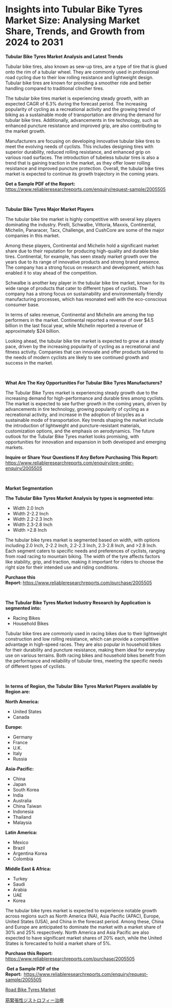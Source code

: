 <p><h1>Insights into Tubular Bike Tyres Market Size: Analysing Market Share, Trends, and Growth from 2024 to 2031</h1></p><p><strong>Tubular Bike Tyres Market Analysis and Latest Trends</strong></p>
<p><p>Tubular bike tires, also known as sew-up tires, are a type of tire that is glued onto the rim of a tubular wheel. They are commonly used in professional road cycling due to their low rolling resistance and lightweight design. Tubular bike tires are known for providing a smoother ride and better handling compared to traditional clincher tires.</p><p>The tubular bike tires market is experiencing steady growth, with an expected CAGR of 6.3% during the forecast period. The increasing popularity of cycling as a recreational activity and the growing trend of biking as a sustainable mode of transportation are driving the demand for tubular bike tires. Additionally, advancements in tire technology, such as enhanced puncture resistance and improved grip, are also contributing to the market growth.</p><p>Manufacturers are focusing on developing innovative tubular bike tires to meet the evolving needs of cyclists. This includes designing tires with superior durability, reduced rolling resistance, and enhanced grip on various road surfaces. The introduction of tubeless tubular tires is also a trend that is gaining traction in the market, as they offer lower rolling resistance and improved puncture protection. Overall, the tubular bike tires market is expected to continue its growth trajectory in the coming years.</p></p>
<p><strong>Get a Sample PDF of the Report:&nbsp;</strong> <a href="https://www.reliableresearchreports.com/enquiry/request-sample/2005505">https://www.reliableresearchreports.com/enquiry/request-sample/2005505</a></p>
<p>&nbsp;</p>
<p><strong>Tubular Bike Tyres Major Market Players</strong></p>
<p><p>The tubular bike tire market is highly competitive with several key players dominating the industry. Pirelli, Schwalbe, Vittoria, Maxxis, Continental, Michelin, Panaracer, Tacx, Challenge, and CushCore are some of the major companies in this market.</p><p>Among these players, Continental and Michelin hold a significant market share due to their reputation for producing high-quality and durable bike tires. Continental, for example, has seen steady market growth over the years due to its range of innovative products and strong brand presence. The company has a strong focus on research and development, which has enabled it to stay ahead of the competition.</p><p>Schwalbe is another key player in the tubular bike tire market, known for its wide range of products that cater to different types of cyclists. The company has a strong focus on sustainability and environmentally friendly manufacturing processes, which has resonated well with the eco-conscious consumer base.</p><p>In terms of sales revenue, Continental and Michelin are among the top performers in the market. Continental reported a revenue of over $4.5 billion in the last fiscal year, while Michelin reported a revenue of approximately $24 billion.</p><p>Looking ahead, the tubular bike tire market is expected to grow at a steady pace, driven by the increasing popularity of cycling as a recreational and fitness activity. Companies that can innovate and offer products tailored to the needs of modern cyclists are likely to see continued growth and success in the market.</p></p>
<p>&nbsp;</p>
<p><strong>What Are The Key Opportunities For Tubular Bike Tyres Manufacturers?</strong></p>
<p><p>The Tubular Bike Tyres market is experiencing steady growth due to the increasing demand for high-performance and durable tires among cyclists. The market is expected to see further growth in the coming years, driven by advancements in tire technology, growing popularity of cycling as a recreational activity, and increase in the adoption of bicycles as a sustainable mode of transportation. Key trends shaping the market include the introduction of lightweight and puncture-resistant materials, customization options, and the emphasis on aerodynamics. The future outlook for the Tubular Bike Tyres market looks promising, with opportunities for innovation and expansion in both developed and emerging markets.</p></p>
<p><strong>Inquire or Share Your Questions If Any Before Purchasing This Report:</strong> <a href="https://www.reliableresearchreports.com/enquiry/pre-order-enquiry/2005505">https://www.reliableresearchreports.com/enquiry/pre-order-enquiry/2005505</a></p>
<p>&nbsp;</p>
<p><strong>Market Segmentation</strong></p>
<p><strong>The Tubular Bike Tyres Market Analysis by types is segmented into:</strong></p>
<p><ul><li>Width 2.0 Inch</li><li>Width 2-2.2 Inch</li><li>Width 2.2-2.3 Inch</li><li>Width 2.3-2.8 Inch</li><li>Width >2.8 Inch</li></ul></p>
<p><p>The tubular bike tyres market is segmented based on width, with options including 2.0 Inch, 2-2.2 Inch, 2.2-2.3 Inch, 2.3-2.8 Inch, and >2.8 Inch. Each segment caters to specific needs and preferences of cyclists, ranging from road racing to mountain biking. The width of the tyre affects factors like stability, grip, and traction, making it important for riders to choose the right size for their intended use and riding conditions.</p></p>
<p><strong>Purchase this Report:&nbsp;</strong><a href="https://www.reliableresearchreports.com/purchase/2005505">https://www.reliableresearchreports.com/purchase/2005505</a></p>
<p>&nbsp;</p>
<p><strong>The Tubular Bike Tyres Market Industry Research by Application is segmented into:</strong></p>
<p><ul><li>Racing Bikes</li><li>Household Bikes</li></ul></p>
<p><p>Tubular bike tires are commonly used in racing bikes due to their lightweight construction and low rolling resistance, which can provide a competitive advantage in high-speed races. They are also popular in household bikes for their durability and puncture resistance, making them ideal for everyday use on various terrains. Both racing bikes and household bikes benefit from the performance and reliability of tubular tires, meeting the specific needs of different types of cyclists.</p></p>
<p>&nbsp;</p>
<p><strong>In terms of Region, the Tubular Bike Tyres Market Players available by Region are:</strong></p>
<p>
    <p> <strong> North America: </strong>
        <ul>
            <li>United States</li>
            <li>Canada</li>
        </ul>
        </p> 
    <p> <strong> Europe: </strong>
        <ul>
            <li>Germany</li>
            <li>France</li>
            <li>U.K.</li>
            <li>Italy</li>
            <li>Russia</li>
        </ul>
        </p> 
    <p> <strong> Asia-Pacific: </strong>
        <ul>
            <li>China</li>
            <li>Japan</li>
            <li>South Korea</li>
            <li>India</li>
            <li>Australia</li>
            <li>China Taiwan</li>
            <li>Indonesia</li>
            <li>Thailand</li>
            <li>Malaysia</li>
        </ul>
        </p> 
    <p> <strong> Latin America: </strong>
        <ul>
            <li>Mexico</li>
            <li>Brazil</li>
            <li>Argentina Korea</li>
            <li>Colombia</li>
        </ul>
        </p> 
    <p> <strong> Middle East & Africa: </strong>
        <ul>
            <li>Turkey</li>
            <li>Saudi</li>
            <li>Arabia</li>
            <li>UAE</li>
            <li>Korea</li>
        </ul>
    </p>
    </p>
<p><p>The tubular bike tyres market is expected to experience notable growth across regions such as North America (NA), Asia Pacific (APAC), Europe, United States (USA), and China in the forecast period. Among these, China and Europe are anticipated to dominate the market with a market share of 30% and 25% respectively. North America and Asia Pacific are also expected to have significant market shares of 20% each, while the United States is forecasted to hold a market share of 5%.</p></p>
<p><strong>Purchase this Report: </strong><a href="https://www.reliableresearchreports.com/purchase/2005505">https://www.reliableresearchreports.com/purchase/2005505</a></p>
<p>&nbsp;<strong>Get a Sample PDF of the Report:&nbsp;&nbsp;</strong><a href="https://www.reliableresearchreports.com/enquiry/request-sample/2005505">https://www.reliableresearchreports.com/enquiry/request-sample/2005505</a></p>
<p><strong></strong></p>
<p><p><a href="https://github.com/JameTravis/Market-Research-Report-List-4/blob/main/road-bike-tyres-market.md">Road Bike Tyres Market</a></p><p><a href="https://github.com/mohamedbakry57/Market-Research-Report-List-3/blob/main/35032746685.md">筋緊張性ジストロフィー治療</a></p></p>